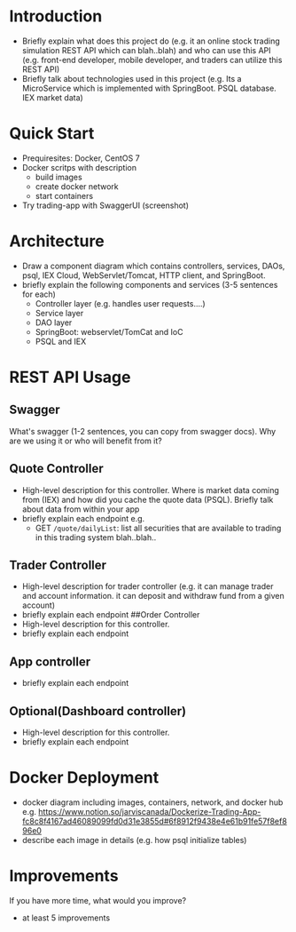 # Introduction
- Briefly explain what does this project do (e.g. it an online stock trading simulation REST API which can blah..blah) and who can use this API (e.g. front-end developer, mobile developer, and traders can utilize this REST API)
- Briefly talk about technologies used in this project (e.g. Its a MicroService which is implemented with SpringBoot. PSQL database. IEX market data)

# Quick Start
- Prequiresites: Docker, CentOS 7
- Docker scritps with description
	- build images
  - create docker network
  - start containers
- Try trading-app with SwaggerUI (screenshot)

# Architecture
- Draw a component diagram which contains controllers, services, DAOs, psql, IEX Cloud, WebServlet/Tomcat, HTTP client, and SpringBoot. 
- briefly explain the following components and services (3-5 sentences for each)
  - Controller layer (e.g. handles user requests....)
  - Service layer
  - DAO layer
  - SpringBoot: webservlet/TomCat and IoC
  - PSQL and IEX

# REST API Usage
## Swagger
What's swagger (1-2 sentences, you can copy from swagger docs). Why are we using it or who will benefit from it?
## Quote Controller
- High-level description for this controller. Where is market data coming from (IEX) and how did you cache the quote data (PSQL). Briefly talk about data from within your app
- briefly explain each endpoint
  e.g.
  - GET `/quote/dailyList`: list all securities that are available to trading in this trading system blah..blah..
## Trader Controller
- High-level description for trader controller (e.g. it can manage trader and account information. it can deposit and withdraw fund from a given account)
- briefly explain each endpoint
##Order Controller
- High-level description for this controller.
- briefly explain each endpoint
## App controller
- briefly explain each endpoint
## Optional(Dashboard controller)
- High-level description for this controller.
- briefly explain each endpoint

# Docker Deployment
- docker diagram including images, containers, network, and docker hub
e.g. <https://www.notion.so/jarviscanada/Dockerize-Trading-App-fc8c8f4167ad46089099fd0d31e3855d#6f8912f9438e4e61b91fe57f8ef896e0>
- describe each image in details (e.g. how psql initialize tables)

# Improvements
If you have more time, what would you improve?

- at least 5 improvements